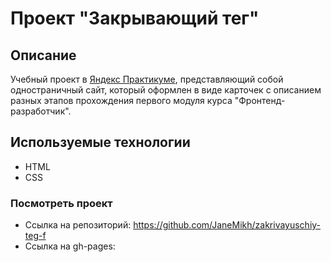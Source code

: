 # Проект "Закрывающий тег"

## Описание
Учебный проект в [Яндекс Практикуме](https://practicum.yandex.ru/), представляющий собой одностраничный сайт, который оформлен в виде карточек с описанием разных этапов прохождения первого модуля курса "Фронтенд-разработчик".

## Используемые технологии
- HTML
- CSS

### Посмотреть проект
- Ссылка на репозиторий: https://github.com/JaneMikh/zakrivayuschiy-teg-f
- Ссылка на gh-pages: 